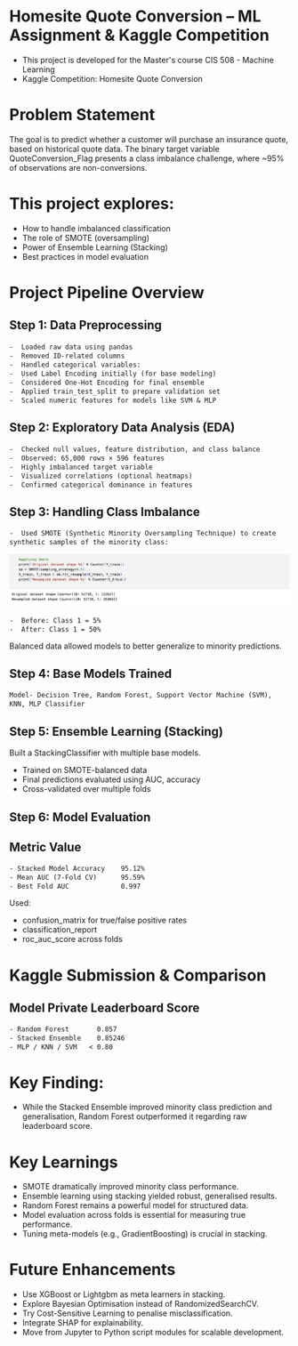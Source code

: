 # Homesite Quote Conversion – ML Assignment & Kaggle Competition
- This project is developed for the Master's course CIS 508 - Machine Learning
- Kaggle Competition: Homesite Quote Conversion 

# Problem Statement
The goal is to predict whether a customer will purchase an insurance quote, based on historical quote data. The binary target variable QuoteConversion_Flag presents a class imbalance challenge, where ~95% of observations are non-conversions.

# This project explores:
- How to handle imbalanced classification
- The role of SMOTE (oversampling)
- Power of Ensemble Learning (Stacking)
- Best practices in model evaluation


# Project Pipeline Overview
  ## Step 1: Data Preprocessing
    -  Loaded raw data using pandas
    -  Removed ID-related columns
    -  Handled categorical variables:
    -  Used Label Encoding initially (for base modeling)
    -  Considered One-Hot Encoding for final ensemble
    -  Applied train_test_split to prepare validation set
    -  Scaled numeric features for models like SVM & MLP

  ## Step 2: Exploratory Data Analysis (EDA)
    -  Checked null values, feature distribution, and class balance
    -  Observed: 65,000 rows × 596 features
    -  Highly imbalanced target variable
    -  Visualized correlations (optional heatmaps)
    -  Confirmed categorical dominance in features

  ## Step 3: Handling Class Imbalance
    -  Used SMOTE (Synthetic Minority Oversampling Technique) to create synthetic samples of the minority class:
      
  ![Snippet](images/image2.png)
  
    -  Before: Class 1 = 5%
    -  After: Class 1 = 50%
  Balanced data allowed models to better generalize to minority predictions.

  ## Step 4: Base Models Trained
    Model- Decision Tree, Random Forest, Support Vector Machine (SVM), KNN, MLP Classifier

  ## Step 5: Ensemble Learning (Stacking)
   Built a StackingClassifier with multiple base models.
   -  Trained on SMOTE-balanced data
   -  Final predictions evaluated using AUC, accuracy
   -  Cross-validated over multiple folds
     
  ## Step 6: Model Evaluation
   ## Metric                     Value
    - Stacked Model Accuracy    95.12%
    - Mean AUC (7-Fold CV)      95.59%
    - Best Fold AUC             0.997

   Used:
   -  confusion_matrix for true/false positive rates
   -  classification_report
   -  roc_auc_score across folds

# Kaggle Submission & Comparison
   ## Model               Private Leaderboard Score
    - Random Forest       0.857
    - Stacked Ensemble    0.85246
    - MLP / KNN / SVM   < 0.80

# Key Finding:
- While the Stacked Ensemble improved minority class prediction and generalisation, Random Forest outperformed it regarding raw leaderboard score.

# Key Learnings
- SMOTE dramatically improved minority class performance.
- Ensemble learning using stacking yielded robust, generalised results.
- Random Forest remains a powerful model for structured data.
- Model evaluation across folds is essential for measuring true performance.
- Tuning meta-models (e.g., GradientBoosting) is crucial in stacking.

# Future Enhancements
- Use XGBoost or Lightgbm as meta learners in stacking.
- Explore Bayesian Optimisation instead of RandomizedSearchCV.
- Try Cost-Sensitive Learning to penalise misclassification.
- Integrate SHAP for explainability.
- Move from Jupyter to Python script modules for scalable development.








